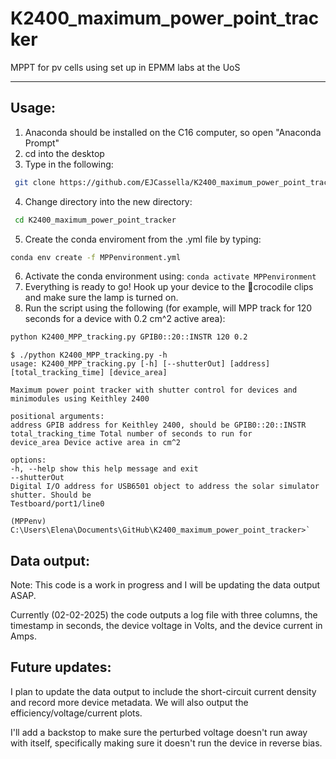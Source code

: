 # K2400_maximum_power_point_tracker

MPPT for pv cells using set up in EPMM labs at the UoS

---

## Usage:

1. Anaconda should be installed on the C16 computer, so open "Anaconda Prompt"
2. cd into the desktop
3. Type in the following:

```bash
 git clone https://github.com/EJCassella/K2400_maximum_power_point_tracker
```

4. Change directory into the new directory:

```bash
 cd K2400_maximum_power_point_tracker
```

5. Create the conda enviroment from the .yml file by typing:

```bash
conda env create -f MPPenvironment.yml
```

6. Activate the conda environment using:
   `conda activate MPPenvironment`
7. Everything is ready to go! Hook up your device to the 🐊crocodile clips and make sure the lamp is turned on.
8. Run the script using the following (for example, will MPP track for 120 seconds for a device with 0.2 cm^2 active area):

```bash
python K2400_MPP_tracking.py GPIB0::20::INSTR 120 0.2
```

```
$ ./python K2400_MPP_tracking.py -h
usage: K2400_MPP_tracking.py [-h] [--shutterOut] [address] [total_tracking_time] [device_area]

Maximum power point tracker with shutter control for devices and minimodules using Keithley 2400

positional arguments:
address GPIB address for Keithley 2400, should be GPIB0::20::INSTR
total_tracking_time Total number of seconds to run for
device_area Device active area in cm^2

options:
-h, --help show this help message and exit
--shutterOut
Digital I/O address for USB6501 object to address the solar simulator shutter. Should be
Testboard/port1/line0

(MPPenv) C:\Users\Elena\Documents\GitHub\K2400_maximum_power_point_tracker>`
```

## Data output:

Note: This code is a work in progress and I will be updating the data output ASAP.

Currently (02-02-2025) the code outputs a log file with three columns, the timestamp in seconds, the device voltage in Volts, and the device current in Amps.

## Future updates:

I plan to update the data output to include the short-circuit current density and record more device metadata. We will also output the efficiency/voltage/current plots.

I'll add a backstop to make sure the perturbed voltage doesn't run away with itself, specifically making sure it doesn't run the device in reverse bias.
